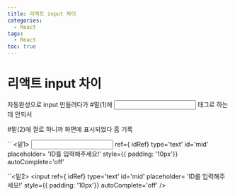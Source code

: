 ```yaml
---
title: 리액트 input 차이 
categories:
  - React
tags:
  - React
toc: true
---
```

# 리액트 input 차이 

자동완성으로 input 만들려다가 
#밑(1)에 <input> 태그로 하는데 안되서

#밑(2)에 껄로 하니까 화면에 표시되었다 흠 기록

`` <밑1>
    <input>
        ref={ idRef}
        type='text'
        id='mid'
        placeholder= 'ID를 입력해주세요!'
        style={{ padding: '10px'}}
        autoComplete='off'
        </input>

 
 ``<밑2>
<input
        ref={ idRef}
        type='text'
        id='mid'
        placeholder= 'ID를 입력해주세요!'
        style={{ padding: '10px'}}
        autoComplete='off'
        />






